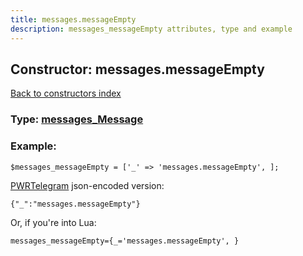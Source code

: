 ```yaml
---
title: messages.messageEmpty
description: messages_messageEmpty attributes, type and example
---
```

## Constructor: messages.messageEmpty  
[Back to constructors index](index.md)






### Type: [messages\_Message](../types/messages_Message.md)


### Example:

```
$messages_messageEmpty = ['_' => 'messages.messageEmpty', ];
```  

[PWRTelegram](https://pwrtelegram.xyz) json-encoded version:

```
{"_":"messages.messageEmpty"}
```


Or, if you're into Lua:  


```
messages_messageEmpty={_='messages.messageEmpty', }

```


